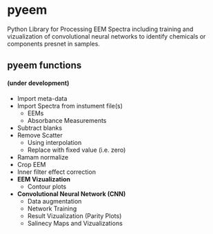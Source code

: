 # pyeem
Python Library for Processing EEM Spectra including training and vizualization of convolutional neural networks to identify chemicals or components presnet in samples. 

## pyeem functions 
#### (under development)
* Import meta-data
* Import Spectra from instument file(s)
   - EEMs
   - Absorbance Measurements
* Subtract blanks
* Remove Scatter
  - Using interpolation
  - Replace with fixed value (i.e. zero)
* Ramam normalize
* Crop EEM
* Inner filter effect correction
* **EEM Vizualization**
  - Contour plots
* **Convolutional Neural Network (CNN)**
  - Data augmentation
  - Network Training
  - Result Vizualization (Parity Plots)
  - Salinecy Maps and Vizualizations